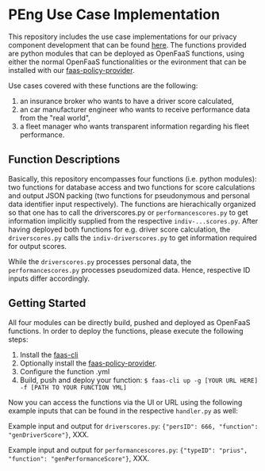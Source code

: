 # PEng Use Case Implementation

This repository includes the use case implementations for our privacy component development that can be found [here](https://github.com/PEng2020-Subject3/faas-policy-provider). The functions provided are python modules that can be deployed as OpenFaaS functions, using either the normal OpenFaaS functionalities or the evironment that can be installed with our [faas-policy-provider](https://github.com/PEng2020-Subject3/faas-policy-provider).

Use cases covered with these functions are the following:

1. an insurance broker who wants to have a driver score calculated, 
1. an car manufacturer engineer who wants to receive performance data from the "real world",
1. a fleet manager who wants transparent information regarding his fleet performance.

## Function Descriptions

Basically, this repository encompasses four functions (i.e. python modules): two functions for database access and two functions for score calculations and output JSON packing (two functions for pseudonymous and personal data identifier input respectively). The functions are hierachically organized so that one has to call the driverscores.py or `performancescores.py` to get information implicitly supplied from the respective `indiv-...scores.py`. After having deployed both functions for e.g. driver score calculation, the `driverscores.py` calls the `indiv-driverscores.py` to get information required for output scores.

While the `driverscores.py` processes personal data, the `performancescores.py` processes pseudomized data. Hence, respective ID inputs differ accordingly.

## Getting Started

All four modules can be directly build, pushed and deployed as OpenFaaS functions. In order to deploy the functions, please execute the following steps:

1. Install the [faas-cli](https://docs.openfaas.com/cli/install/) 
1. Optionally install the [faas-policy-provider](https://github.com/PEng2020-Subject3/faas-policy-provider).
1. Configure the function .yml 
1. Build, push and deploy your function: `$ faas-cli up -g [YOUR URL HERE] -f [PATH TO YOUR FUNCTION YML]`

Now you can access the functions via the UI or URL using the following example inputs that can be found in the respective `handler.py` as well:

Example input and output for `driverscores.py`: `{"persID": 666, "function": "genDriverScore"}`, XXX.

Example input and output for `performancescores.py`: `{"typeID": "prius", "function": "genPerformanceScore"}`, XXX.
